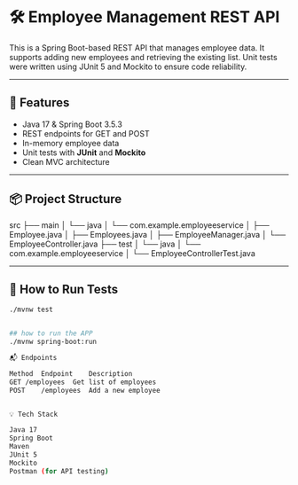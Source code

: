 # 🛠️ Employee Management REST API

This is a Spring Boot-based REST API that manages employee data. It supports adding new employees and retrieving the existing list. Unit tests were written using JUnit 5 and Mockito to ensure code reliability.

---

## 🚀 Features

- Java 17 & Spring Boot 3.5.3
- REST endpoints for GET and POST
- In-memory employee data
- Unit tests with **JUnit** and **Mockito**
- Clean MVC architecture

---

## 📦 Project Structure

src
├── main
│ └── java
│ └── com.example.employeeservice
│ ├── Employee.java
│ ├── Employees.java
│ ├── EmployeeManager.java
│ └── EmployeeController.java
├── test
│ └── java
│ └── com.example.employeeservice
│ └── EmployeeControllerTest.java



---

## 🧪 How to Run Tests

```bash
./mvnw test


## how to run the APP
./mvnw spring-boot:run

📬 Endpoints

Method	Endpoint	Description
GET	/employees	Get list of employees
POST	/employees	Add a new employee


💡 Tech Stack

Java 17
Spring Boot
Maven
JUnit 5
Mockito
Postman (for API testing)


